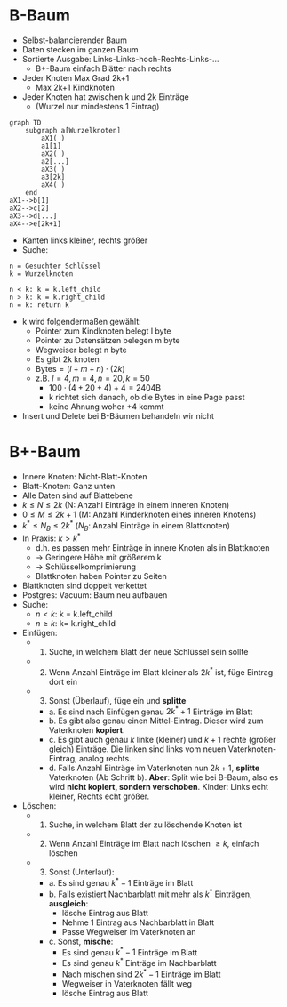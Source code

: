 # B-Baum

- Selbst-balancierender Baum
- Daten stecken im ganzen Baum
- Sortierte Ausgabe: Links-Links-hoch-Rechts-Links-...
	- B+-Baum einfach Blätter nach rechts
- Jeder Knoten Max Grad 2k+1
	- Max 2k+1 Kindknoten
- Jeder Knoten hat zwischen k und 2k Einträge
	- (Wurzel nur mindestens 1 Eintrag)

```mermaid
graph TD
	subgraph a[Wurzelknoten]
		aX1( )
		a1[1]
		aX2( )
		a2[...]
		aX3( )
		a3[2k]
		aX4( )
	end
aX1-->b[1]
aX2-->c[2]
aX3-->d[...]
aX4-->e[2k+1]
```


- Kanten links kleiner, rechts größer
- Suche:

```
n = Gesuchter Schlüssel
k = Wurzelknoten

n < k: k = k.left_child
n > k: k = k.right_child
n = k: return k
```

- k wird folgendermaßen gewählt:
	- Pointer zum Kindknoten belegt l byte
	- Pointer zu Datensätzen belegen m byte
	- Wegweiser belegt n byte
	- Es gibt 2k knoten
	- $\text{Bytes} = (l+m+n) \cdot (2k)$
	- z.B. $l=4, m=4, n=20, k=50$
		- $100 \cdot (4+20+4)+4=2404\text{B}$
		- k richtet sich danach, ob die Bytes in eine Page passt
		- keine Ahnung woher +4 kommt
- Insert und Delete bei B-Bäumen behandeln wir nicht

# B+-Baum

- Innere Knoten: Nicht-Blatt-Knoten
- Blatt-Knoten: Ganz unten
- Alle Daten sind auf Blattebene
- $k \le N \le 2k$ (N: Anzahl Einträge in einem inneren Knoten)
- $0 \le M \le 2k+1$ (M: Anzahl Kinderknoten eines inneren Knotens)
- $k^* \le N_B \le 2k^*$ ($N_B$: Anzahl Einträge in einem Blattknoten)
- In Praxis: $k > k^*$
	- d.h. es passen mehr Einträge in innere Knoten als in Blattknoten
	- -> Geringere Höhe mit größerem k
	- -> Schlüsselkomprimierung
	- Blattknoten haben Pointer zu Seiten
- Blattknoten sind doppelt verkettet
- Postgres: Vacuum: Baum neu aufbauen
- Suche:
	- $n < k$: k = k.left_child
	- $n \ge k$: k= k.right_child
- Einfügen:
	- 1. Suche, in welchem Blatt der neue Schlüssel sein sollte
	- 2. Wenn Anzahl Einträge im Blatt kleiner als $2k^*$ ist, füge Eintrag dort ein
	- 3. Sonst (Überlauf), füge ein und **splitte**
		- a. Es sind nach Einfügen genau $2k^*+1$ Einträge im Blatt
		- b. Es gibt also genau einen Mittel-Eintrag. Dieser wird zum Vaterknoten **kopiert**.
		- c. Es gibt auch genau $k$ linke (kleiner) und $k+1$ rechte (größer gleich) Einträge. Die linken sind links vom neuen Vaterknoten-Eintrag, analog rechts.
		- d. Falls Anzahl Einträge im Vaterknoten nun $2k+1$, **splitte** Vaterknoten (Ab Schritt b). **Aber**: Split wie bei B-Baum, also es wird **nicht kopiert, sondern verschoben**. Kinder: Links echt kleiner, Rechts echt größer.
- Löschen:
	- 1. Suche, in welchem Blatt der zu löschende Knoten ist
	- 2. Wenn Anzahl Einträge im Blatt nach löschen $\ge k$, einfach löschen
	- 3. Sonst (Unterlauf):
		- a. Es sind genau $k^*-1$ Einträge im Blatt
		- b. Falls existiert Nachbarblatt mit mehr als $k^*$ Einträgen, **ausgleich**:
			- lösche Eintrag aus Blatt
			- Nehme 1 Eintrag aus Nachbarblatt in Blatt
			- Passe Wegweiser im Vaterknoten an
		- c. Sonst, **mische**:
			- Es sind genau $k^*-1$ Einträge im Blatt
			- Es sind genau $k^*$ Einträge im Nachbarblatt
			- Nach mischen sind $2k^*-1$ Einträge im Blatt
			- Wegweiser in Vaterknoten fällt weg
			- lösche Eintrag aus Blatt